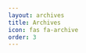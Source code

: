 ```yaml
---
layout: archives
title: Archives
icon: fas fa-archive
order: 3
---
```


<script src="assets/js/analytics.js"></script>